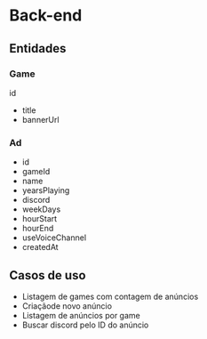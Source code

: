 # Back-end

## Entidades

### Game

id
- title
- bannerUrl

### Ad

- id
- gameId
- name
- yearsPlaying
- discord
- weekDays
- hourStart
- hourEnd
- useVoiceChannel
- createdAt


## Casos de uso

- Listagem de games com contagem de anúncios
- Criaçãode novo anúncio
- Listagem de anúncios por game
- Buscar discord pelo ID do anúncio
